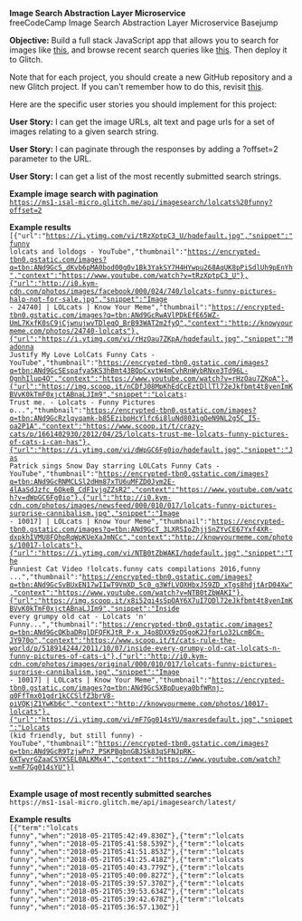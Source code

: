<b>Image Search Abstraction Layer Microservice</b><br>
freeCodeCamp Image Search Abstraction Layer Microservice Basejump

<b>Objective:</b> Build a full stack JavaScript app that allows you to search for images like <a href="https://cryptic-ridge-9197.herokuapp.com/api/imagesearch/lolcats%20funny?offset=10">this</a>, and browse recent search queries like <a href="https://cryptic-ridge-9197.herokuapp.com/api/latest/imagesearch/">this</a>. Then deploy it to Glitch.

Note that for each project, you should create a new GitHub repository and a new Glitch project. If you can't remember how to do this, revisit <a href="https://freecodecamp.org/challenges/get-set-for-our-api-development-projects">this</a>.

Here are the specific user stories you should implement for this project:

<b>User Story:</b> I can get the image URLs, alt text and page urls for a set of images relating to a given search string.

<b>User Story:</b> I can paginate through the responses by adding a ?offset=2 parameter to the URL.

<b>User Story:</b> I can get a list of the most recently submitted search strings.

<b>Example image search with pagination</b><br>
<code>https://ms1-isal-micro.glitch.me/api/imagesearch/lolcats%20funny?offset=2</code>

<b>Example results</b><br>
<code>[{"url":"https://i.ytimg.com/vi/tRzXptpC3_U/hqdefault.jpg","snippet":"funny lolcats and loldogs - YouTube","thumbnail":"https://encrypted-tbn0.gstatic.com/images?q=tbn:ANd9GcS_dKvb6pMA0bod00g0v1Bk3YakSY7H4HYwpu268AqUK8pPiSdlUh9pEnYh","context":"https://www.youtube.com/watch?v=tRzXptpC3_U"},{"url":"http://i0.kym-cdn.com/photos/images/facebook/000/024/740/lolcats-funny-pictures-halp-not-for-sale.jpg","snippet":"Image - 24740] | LOLcats | Know Your Meme","thumbnail":"https://encrypted-tbn0.gstatic.com/images?q=tbn:ANd9GcRwAVlPDkEfE65WZ-UmL7KxfK0sC9jCjwnujwvTDleqQ_BrB93WAT2m2fyQ","context":"http://knowyourmeme.com/photos/24740-lolcats"},{"url":"https://i.ytimg.com/vi/rHzOau7ZKpA/hqdefault.jpg","snippet":"Madonna Justify My Love LolCats Funny Cats - YouTube","thumbnail":"https://encrypted-tbn0.gstatic.com/images?q=tbn:ANd9GcSEspafya5KS3hBmt43BQpCxvtW4mCvhRnWybRNxe3Td96L-OgnhIlup4Q","context":"https://www.youtube.com/watch?v=rHzOau7ZKpA"},{"url":"https://img.scoop.it/nCDfJ08MpKhEdCcEztDllTl72eJkfbmt4t8yenImKBVvK0kTmF0xjctABnaLJIm9","snippet":"Lolcats: Trust me. - Lolcats - Funny Pictures o...","thumbnail":"https://encrypted-tbn0.gstatic.com/images?q=tbn:ANd9GcRzlqyqamk-b85EzibpHcYlfc6i8luNd803igOeN9NL2g5C_I5-oa2P1A","context":"https://www.scoop.it/t/crazy-cats/p/1661402930/2012/04/25/lolcats-trust-me-lolcats-funny-pictures-of-cats-i-can-has"},{"url":"https://i.ytimg.com/vi/dWpGC6Fg0io/hqdefault.jpg","snippet":"Jas Patrick sings Snow Day starring LOLCats Funny Cats - YouTube","thumbnail":"https://encrypted-tbn0.gstatic.com/images?q=tbn:ANd9GcRNMCLSl2dHm87xTU6uMFZD0Jym2E-4lAaSdJzfc_6OkeB_CdF1vjgZZsR2","context":"https://www.youtube.com/watch?v=dWpGC6Fg0io"},{"url":"http://i0.kym-cdn.com/photos/images/newsfeed/000/010/017/lolcats-funny-pictures-surprise-cannibalism.jpg","snippet":"Image - 10017] | LOLcats | Know Your Meme","thumbnail":"https://encrypted-tbn0.gstatic.com/images?q=tbn:ANd9GcT_3LXRSIoZhjjSnZYvCE67Yxf4XR-dxpkhIVMU8FQhpRqWpKUeXaJmNCc","context":"http://knowyourmeme.com/photos/10017-lolcats"},{"url":"https://i.ytimg.com/vi/NTB0tZbWAKI/hqdefault.jpg","snippet":"The Funniest Cat Video !lolcats.funny cats compilations 2016,funny ...","thumbnail":"https://encrypted-tbn0.gstatic.com/images?q=tbn:ANd9GcSvBUxEN17wIIwT9VmXD_5c0_g3WfLVQXHbxJS9ZD_xTgs8hdjtArD04Xw","context":"https://www.youtube.com/watch?v=NTB0tZbWAKI"},{"url":"https://img.scoop.it/x8i52qi4sSpOAY6X7uI7QDl72eJkfbmt4t8yenImKBVvK0kTmF0xjctABnaLJIm9","snippet":"Inside every grumpy old cat - Lolcats 'n' Funny...","thumbnail":"https://encrypted-tbn0.gstatic.com/images?q=tbn:ANd9GcQKbaDRglDFQFKJtR_P-x_J4o8DXX9zOSgoK2JforLo32LcmBCm-JY970o","context":"https://www.scoop.it/t/cats-rule-the-world/p/518914244/2011/10/07/inside-every-grumpy-old-cat-lolcats-n-funny-pictures-of-cats-i"},{"url":"http://i0.kym-cdn.com/photos/images/original/000/010/017/lolcats-funny-pictures-surprise-cannibalism.jpg","snippet":"Image - 10017] | LOLcats | Know Your Meme","thumbnail":"https://encrypted-tbn0.gstatic.com/images?q=tbn:ANd9GcSXBpDueya0bfWRnj-q0FfTmx01gdr1kCCSlfZ3brV8-oiVQKjZ1YwKb6c","context":"http://knowyourmeme.com/photos/10017-lolcats"},{"url":"https://i.ytimg.com/vi/mF7Gg014sYU/maxresdefault.jpg","snippet":"Lolcats (kid friendly, but still funny) - YouTube","thumbnail":"https://encrypted-tbn0.gstatic.com/images?q=tbn:ANd9GcR9TzjwPn7_PSKPBgbnGBJSk83qSFNJpRK-6XTwyrGZaaCSYXSEL0ALKMx4","context":"https://www.youtube.com/watch?v=mF7Gg014sYU"}]</code>

<br>
<b>Example usage of most recently submitted searches</b><br>
<code>https://ms1-isal-micro.glitch.me/api/imagesearch/latest/</code>

<b>Example results</b><br>
<code>[{"term":"lolcats funny","when":"2018-05-21T05:42:49.830Z"},{"term":"lolcats funny","when":"2018-05-21T05:41:58.539Z"},{"term":"lolcats funny","when":"2018-05-21T05:41:51.853Z"},{"term":"lolcats funny","when":"2018-05-21T05:41:25.418Z"},{"term":"lolcats funny","when":"2018-05-21T05:40:43.779Z"},{"term":"lolcats funny","when":"2018-05-21T05:40:00.827Z"},{"term":"lolcats funny","when":"2018-05-21T05:39:57.370Z"},{"term":"lolcats funny","when":"2018-05-21T05:39:53.634Z"},{"term":"lolcats funny","when":"2018-05-21T05:39:42.678Z"},{"term":"lolcats funny","when":"2018-05-21T05:36:57.130Z"}]</code>